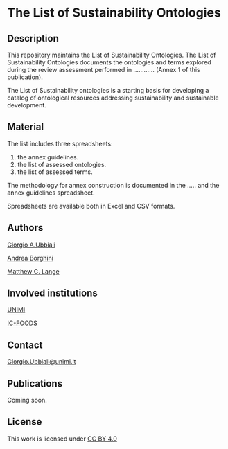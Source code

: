 # The List of Sustainability Ontologies

## Description

This repository maintains the List of Sustainability Ontologies.
The List of Sustainability Ontologies documents the ontologies and terms explored during the review assessment performed in ………… (Annex 1 of this publication).

The List of Sustainability ontologies is a starting basis for developing a catalog of ontological resources addressing sustainability and sustainable development.


## Material

The list includes three spreadsheets: 

1) the annex guidelines.
2) the list of assessed ontologies.
3) the list of assessed terms.

The methodology for annex construction is documented in the ….. and the annex guidelines spreadsheet.

Spreadsheets are available both in Excel and CSV formats.


## Authors

[Giorgio A.Ubbiali](https://orcid.org/0000-0001-7872-1770)

[Andrea Borghini](https://orcid.org/0000-0002-2239-1482)

[Matthew C. Lange](https://orcid.org/0000-0002-6148-7962)


## Involved institutions

[UNIMI](https://www.unimi.it/it)

[IC-FOODS](https://www.ic-foods.org/)


## Contact

Giorgio.Ubbiali@unimi.it


## Publications

Coming soon.


## License
This work is licensed under [CC BY 4.0 ](https://creativecommons.org/licenses/by/4.0/)
